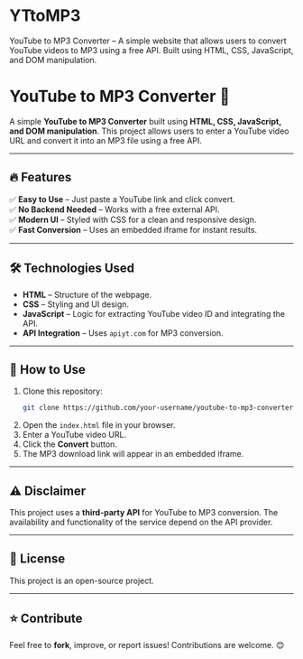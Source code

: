 # YTtoMP3
YouTube to MP3 Converter – A simple website that allows users to convert YouTube videos to MP3 using a free API. Built using HTML, CSS, JavaScript, and DOM manipulation.

# YouTube to MP3 Converter 🎵

A simple **YouTube to MP3 Converter** built using **HTML, CSS, JavaScript, and DOM manipulation**. This project allows users to enter a YouTube video URL and convert it into an MP3 file using a free API.

---
## 🔥 Features
✅ **Easy to Use** – Just paste a YouTube link and click convert.  
✅ **No Backend Needed** – Works with a free external API.  
✅ **Modern UI** – Styled with CSS for a clean and responsive design.  
✅ **Fast Conversion** – Uses an embedded iframe for instant results.  

---
## 🛠️ Technologies Used
- **HTML** – Structure of the webpage.
- **CSS** – Styling and UI design.
- **JavaScript** – Logic for extracting YouTube video ID and integrating the API.
- **API Integration** – Uses `apiyt.com` for MP3 conversion.

---
## 📌 How to Use
1. Clone this repository:
   ```bash
   git clone https://github.com/your-username/youtube-to-mp3-converter.git
   ```
2. Open the `index.html` file in your browser.
3. Enter a YouTube video URL.
4. Click the **Convert** button.
5. The MP3 download link will appear in an embedded iframe.

---
## ⚠️ Disclaimer
This project uses a **third-party API** for YouTube to MP3 conversion. The availability and functionality of the service depend on the API provider.

---
## 📜 License
This project is an open-source project.

---
## ⭐ Contribute
Feel free to **fork**, improve, or report issues! Contributions are welcome. 😊

